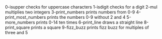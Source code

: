 0-isupper checks for uppercase characters
1-isdigit checks for a digit
2-mul multiplies two integers
3-print_numbers prints numbers from 0-9
4-print_most_numbers prints the numbers 0-9 without 2 and 4
5-more_numbers prints 0-14 ten times
6-print_line draws a straight line
8-print_square prints a square
9-fizz_buzz prints fizz buzz for multiples of three and 5
